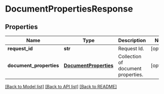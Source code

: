 # DocumentPropertiesResponse

## Properties
Name | Type | Description | Notes
------------ | ------------- | ------------- | -------------
**request_id** | **str** | Request Id. | [optional] 
**document_properties** | [**DocumentProperties**](DocumentProperties.md) | Collection of document properties. | [optional] 

[[Back to Model list]](../README.md#documentation-for-models) [[Back to API list]](../README.md#documentation-for-api-endpoints) [[Back to README]](../README.md)


